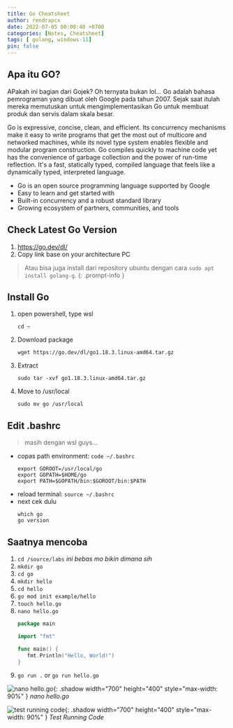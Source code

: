 ```yaml
---
title: Go Cheatsheet
author: rendrapcx
date: 2022-07-05 00:00:40 +0700
categories: [Notes, Cheatsheet]
tags: [ golang, windows-11]
pin: false
---
```

## Apa itu GO?
APakah ini bagian dari Gojek? Oh ternyata bukan lol... Go adalah bahasa pemrograman yang dibuat oleh Google pada tahun 2007. Sejak saat itulah mereka memutuskan untuk mengimplementasikan Go untuk membuat produk dan servis dalam skala besar.

Go is expressive, concise, clean, and efficient. Its concurrency mechanisms make it easy to write programs that get the most out of multicore and networked machines, while its novel type system enables flexible and modular program construction. Go compiles quickly to machine code yet has the convenience of garbage collection and the power of run-time reflection. It's a fast, statically typed, compiled language that feels like a dynamically typed, interpreted language.
- Go is an open source programming language supported by Google
- Easy to learn and get started with
- Built-in concurrency and a robust standard library
- Growing ecosystem of partners, communities, and tools

## Check Latest Go Version
1. <https://go.dev/dl/>
2. Copy link base on your architecture PC

> Atau bisa juga install dari repository ubuntu dengan cara `sudo apt install golang-g`.
{: .prompt-info }


## Install Go
1. open powershell, type wsl
   ```
   cd ~
   ```
2. Download package
   ```
   wget https://go.dev/dl/go1.18.3.linux-amd64.tar.gz
   ```
3. Extract
   ```
   sudo tar -xvf go1.18.3.linux-amd64.tar.gz
   ```
4. Move to /usr/local
   ```
   sudo mv go /usr/local
   ```

## Edit .bashrc
> masih dengan wsl guys...
- copas path environment: `code ~/.bashrc`
  ```
  export GOROOT=/usr/local/go
  export GOPATH=$HOME/go
  export PATH=$GOPATH/bin:$GOROOT/bin:$PATH
  ```
- reload terminal: `source ~/.bashrc`
- next cek dulu
  ```
  which go
  go version
  ```

## Saatnya mencoba
1. `cd /source/labs` *ini bebas mo bikin dimana sih*
2. `mkdir go`
3. `cd go`
4. `mkdir hello`
5. `cd hello`
6. `go mod init example/hello`
7. `touch hello.go`
8. `nano hello.go`
   ```go
   package main

   import "fmt"

   func main() {
      fmt.Println("Hello, World!")
   }
   ```
9.  `go run .` or `go run hello.go`


![nano hello.go](https://i.imgur.com/4JNGccj.png){: .shadow width="700" height="400" style="max-width: 90%" }
_nano hello.go_

![test running code](https://i.imgur.com/UwUUYVO.png){: .shadow width="700" height="400" style="max-width: 90%" }
_Test Running Code_

